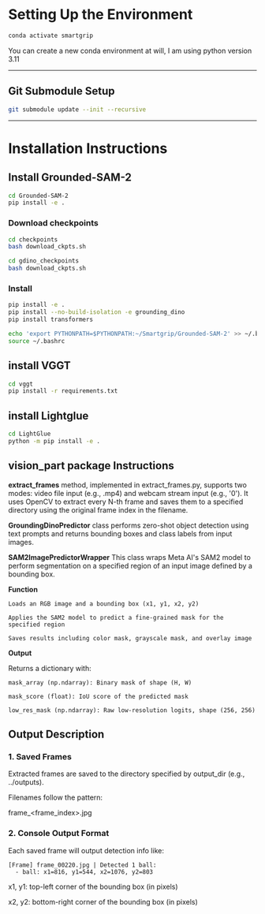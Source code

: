 # Setting Up the Environment

```bash
conda activate smartgrip
```

You can create a new conda environment at will, I am using python version 3.11

---

## Git Submodule Setup


```bash
git submodule update --init --recursive
```
---

# Installation Instructions

## Install Grounded-SAM-2

```bash
cd Grounded-SAM-2
pip install -e .
```

### Download checkpoints

```bash
cd checkpoints
bash download_ckpts.sh

cd gdino_checkpoints
bash download_ckpts.sh
```

### Install

```bash
pip install -e .
pip install --no-build-isolation -e grounding_dino
pip install transformers

echo 'export PYTHONPATH=$PYTHONPATH:~/Smartgrip/Grounded-SAM-2' >> ~/.bashrc
source ~/.bashrc
```
## install VGGT

```bash
cd vggt
pip install -r requirements.txt
```
## install Lightglue
```bash
cd LightGlue
python -m pip install -e .
```

## vision_part package Instructions

**extract_frames** method, implemented in extract_frames.py, supports two modes: video file input (e.g., .mp4) and webcam stream input (e.g., '0'). It uses OpenCV to extract every N-th frame and saves them to a specified directory using the original frame index in the filename.

**GroundingDinoPredictor** class performs zero-shot object detection using text prompts and returns bounding boxes and class labels from input images.

**SAM2ImagePredictorWrapper** This class wraps Meta AI's SAM2 model to perform segmentation on a specified region of an input image defined by a bounding box.

**Function**

    Loads an RGB image and a bounding box (x1, y1, x2, y2)

    Applies the SAM2 model to predict a fine-grained mask for the specified region

    Saves results including color mask, grayscale mask, and overlay image

**Output**

Returns a dictionary with:

    mask_array (np.ndarray): Binary mask of shape (H, W)

    mask_score (float): IoU score of the predicted mask

    low_res_mask (np.ndarray): Raw low-resolution logits, shape (256, 256)

## Output Description

### 1. Saved Frames

Extracted frames are saved to the directory specified by output_dir (e.g., ../outputs).

Filenames follow the pattern:

frame_<frame_index>.jpg

### 2.  Console Output Format

Each saved frame will output detection info like:

    [Frame] frame_00220.jpg | Detected 1 ball:
      - ball: x1=816, y1=544, x2=1076, y2=803

x1, y1: top-left corner of the bounding box (in pixels)

x2, y2: bottom-right corner of the bounding box (in pixels)
